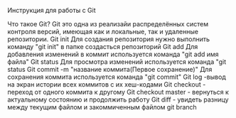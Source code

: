 Инструкция для работы с Git

Что такое Git?
Git это одна из реализайи    распределённых систем контроля версий, имеющая как и локальные, так и удаленные репозитории.
Git init
Для создания репозитория нужно выполнить команду "git init" в папке создасться репозиторий
Git add
Для добавления изменений в коммит используется команда "git add имя файла"
Git status 
Для просмотра изменений используется команда "git status
Git commit -m "название коммита(Первое сохранение)"
Для сохранения коммита используется команда "git commit"
Git log -вывод на экран истории всех коммитов с их хеш-кодами 
Git checkout - переход от одного коммита к другому 
Git checkout master - вернуться к актуальному состоянию и продолжить работу 
Git diff - увидеть разницу между текущим файлом и закоммиченным файлом
git branch